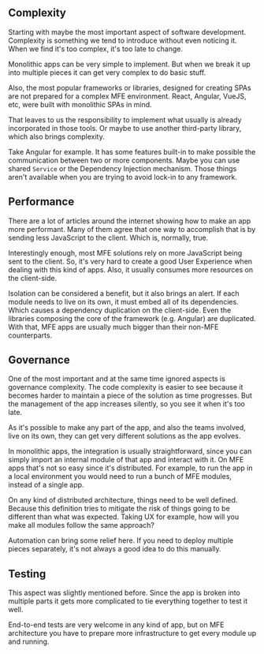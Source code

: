 ## Complexity

Starting with maybe the most important aspect of software development. Complexity is something we tend to introduce without even noticing it. When we find it's too complex, it's too late to change.

Monolithic apps can be very simple to implement. But when we break it up into multiple pieces it can get very complex to do basic stuff.

Also, the most popular frameworks or libraries, designed for creating SPAs are not prepared for a complex MFE environment. React, Angular, VueJS, etc, were built with monolithic SPAs in mind.  

That leaves to us the responsibility to implement what usually is already incorporated in those tools. Or maybe to use another third-party library, which also brings complexity.

Take Angular for example. It has some features built-in to make possible the communication between two or more components. Maybe you can use shared `Service` or the Dependency Injection mechanism. Those things aren't available when you are trying to avoid lock-in to any framework.

## Performance

There are a lot of articles around the internet showing how to make an app more performant. Many of them agree that one way to accomplish that is by sending less JavaScript to the client. Which is, normally, true.

Interestingly enough, most MFE solutions rely on more JavaScript being sent to the client. So, it's very hard to create a good User Experience when dealing with this kind of apps. Also, it usually consumes more resources on the client-side.

Isolation can be considered a benefit, but it also brings an alert. If each module needs to live on its own, it must embed all of its dependencies. Which causes a dependency duplication on the client-side. Even the libraries composing the core of the framework (e.g. Angular) are duplicated. With that, MFE apps are usually much bigger than their non-MFE counterparts.

## Governance

One of the most important and at the same time ignored aspects is governance complexity. The code complexity is easier to see because it becomes harder to maintain a piece of the solution as time progresses. But the management of the app increases silently, so you see it when it's too late.

As it's possible to make any part of the app, and also the teams involved, live on its own, they can get very different solutions as the app evolves.

In monolithic apps, the integration is usually straightforward, since you can simply import an internal module of that app and interact with it. On MFE apps that's not so easy since it's distributed. For example, to run the app in a local environment you would need to run a bunch of MFE modules, instead of a single app.

On any kind of distributed architecture, things need to be well defined. Because this definition tries to mitigate the risk of things going to be different than what was expected. Taking UX for example, how will you make all modules follow the same approach?

Automation can bring some relief here. If you need to deploy multiple pieces separately, it's not always a good idea to do this manually.

## Testing

This aspect was slightly mentioned before. Since the app is broken into multiple parts it gets more complicated to tie everything together to test it well.

End-to-end tests are very welcome in any kind of app, but on MFE architecture you have to prepare more infrastructure to get every module up and running.
